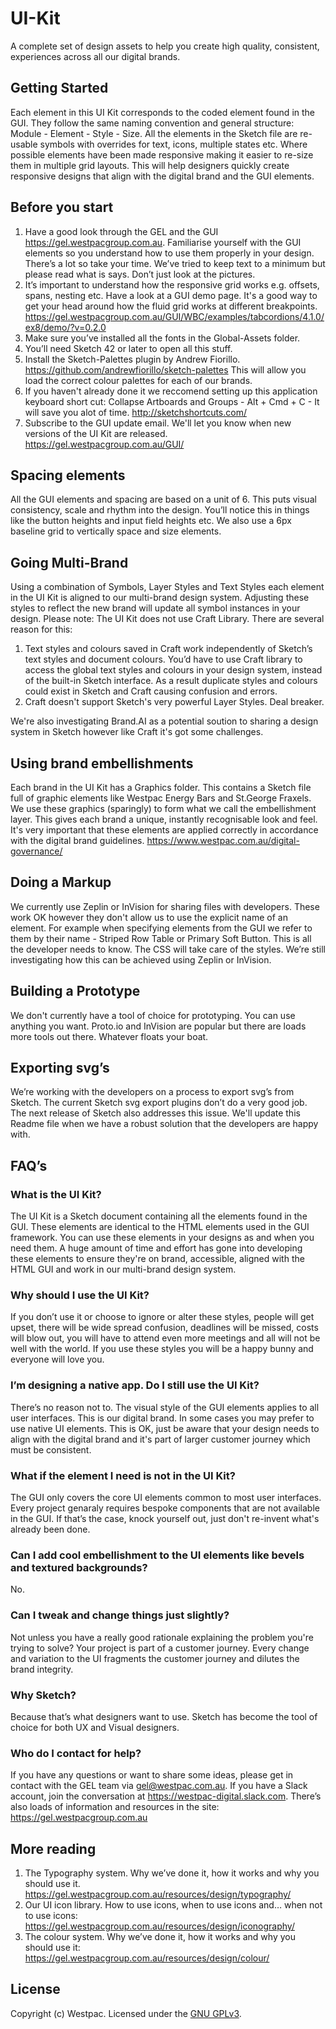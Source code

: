 # UI-Kit
A complete set of design assets to help you create high quality, consistent, experiences across all our digital brands.

## Getting Started
Each element in this UI Kit corresponds to the coded element found in the GUI. They follow the same naming convention and general structure: Module - Element - Style - Size. All the elements in the Sketch file are re-usable symbols with overrides for text, icons, multiple states etc. Where possible elements have been made responsive making it easier to re-size them in multiple grid layouts. This will help designers quickly create responsive designs that align with the digital brand and the GUI elements.

## Before you start
1. Have a good look through the GEL and the GUI https://gel.westpacgroup.com.au. Familiarise yourself with the GUI elements so you understand how to use them properly in your design. There’s a lot so take your time. We’ve tried to keep text to a minimum but please read what is says. Don’t just look at the pictures.
2. It’s important to understand how the responsive grid works e.g. offsets, spans, nesting etc. Have a look at a GUI demo page. It's a good way to get your head around how the fluid grid works at different breakpoints. https://gel.westpacgroup.com.au/GUI/WBC/examples/tabcordions/4.1.0/ex8/demo/?v=0.2.0
3. Make sure you’ve installed all the fonts in the Global-Assets folder.
4. You’ll need Sketch 42 or later to open all this stuff.
5. Install the Sketch-Palettes plugin by Andrew Fiorillo. https://github.com/andrewfiorillo/sketch-palettes This will allow you load the correct colour palettes for each of our brands.
6. If you haven't already done it we reccomend setting up this application keyboard short cut: Collapse Artboards and Groups - Alt + Cmd + C - It will save you alot of time. http://sketchshortcuts.com/
7. Subscribe to the GUI update email. We'll let you know when new versions of the UI Kit are released. https://gel.westpacgroup.com.au/GUI/
  
## Spacing elements
All the GUI elements and spacing are based on a unit of 6. This puts visual consistency, scale and rhythm into the design. You’ll notice this in things like the button heights and input field heights etc. We also use a 6px baseline grid to vertically space and size elements.

## Going Multi-Brand
Using a combination of Symbols, Layer Styles and Text Styles each element in the UI Kit is aligned to our multi-brand design system. Adjusting these styles to reflect the new brand will update all symbol instances in your design. Please note: The UI Kit does not use Craft Library. There are several reason for this:
1. Text styles and colours saved in Craft work independently of Sketch’s text styles and document colours. You’d have to use Craft library to access the global text styles and colours in your design system, instead of the built-in Sketch interface. As a result duplicate styles and colours could exist in Sketch and Craft causing confusion and errors.
2. Craft doesn't support Sketch's very powerful Layer Styles. Deal breaker.

We're also investigating Brand.AI as a potential soution to sharing a design system in Sketch however like Craft it's got some challenges.

## Using brand embellishments
Each brand in the UI Kit has a Graphics folder. This contains a Sketch file full of graphic elements like Westpac Energy Bars and St.George Fraxels. We use these graphics (sparingly) to form what we call the embellishment layer. This gives each brand a unique, instantly recognisable look and feel. It's very important that these elements are applied correctly in accordance with the digital brand guidelines. https://www.westpac.com.au/digital-governance/

## Doing a Markup
We currently use Zeplin or InVision for sharing files with developers. These work OK however they don't allow us to use the explicit name of an element. For example when specifying elements from the GUI we refer to them by their name - Striped Row Table or Primary Soft Button. This is all the developer needs to know. The CSS will take care of the styles. We’re still investigating how this can be achieved using Zeplin or InVision.

## Building a Prototype
We don't currently have a tool of choice for prototyping. You can use anything you want. Proto.io and InVision are popular but there are loads more tools out there. Whatever floats your boat.

## Exporting svg’s
We’re working with the developers on a process to export svg’s from Sketch. The current Sketch svg export plugins don’t do a very good job. The next release of Sketch also addresses this issue. We'll update this Readme file when we have a robust solution that the developers are happy with.

## FAQ’s

### What is the UI Kit?
The UI Kit is a Sketch document containing all the elements found in the GUI. These elements are identical to the HTML elements used in the GUI framework. You can use these elements in your designs as and when you need them.
A huge amount of time and effort has gone into developing these elements to ensure they're on brand, accessible, aligned with the HTML GUI and work in our multi-brand design system.

### Why should I use the UI Kit?
If you don’t use it or choose to ignore or alter these styles, people will get upset, there will be wide spread confusion, deadlines will be missed, costs will blow out, you will have to attend even more meetings and all will not be well with the world. If you use these styles you will be a happy bunny and everyone will love you.

### I’m designing a native app. Do I still use the UI Kit?
There’s no reason not to. The visual style of the GUI elements applies to all user interfaces. This is our digital brand. In some cases you may prefer to use native UI elements. This is OK, just be aware that your design needs to align with the digital brand and it's part of larger customer journey which must be consistent.

### What if the element I need is not in the UI Kit?
The GUI only covers the core UI elements common to most user interfaces. Every project genaraly requires bespoke components that are not available in the GUI. If that’s the case, knock yourself out, just don't re-invent what's already been done.

### Can I add cool embellishment to the UI elements like bevels and textured backgrounds?
No.

### Can I tweak and change things just slightly?
Not unless you have a really good rationale explaining the problem you're trying to solve? Your project is part of a customer journey. Every change and variation to the UI fragments the customer journey and dilutes the brand integrity.

### Why Sketch?
Because that’s what designers want to use. Sketch has become the tool of choice for both UX and Visual designers.

### Who do I contact for help?
If you have any questions or want to share some ideas, please get in contact with the GEL team via gel@westpac.com.au. If you have a Slack account, join the conversation at https://westpac-digital.slack.com. There’s also loads of information and resources in the site: https://gel.westpacgroup.com.au

## More reading
1. The Typography system. Why we’ve done it, how it works and why you should use it. https://gel.westpacgroup.com.au/resources/design/typography/
2. Our UI icon library. How to use icons, when to use icons and… when not to use icons: https://gel.westpacgroup.com.au/resources/design/iconography/
3. The colour system. Why we’ve done it, how it works and why you should use it: https://gel.westpacgroup.com.au/resources/design/colour/

## License

Copyright (c) Westpac. Licensed under the [GNU GPLv3](https://raw.githubusercontent.com/WestpacCXTeam/Visual-Starter-Pack/master/LICENSE).
